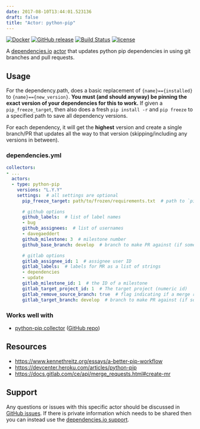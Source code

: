 ```yaml
---
date: 2017-08-10T13:44:01.523136
draft: false
title: "Actor: python-pip"
---
```


[![Docker](https://img.shields.io/badge/dockerhub-actor--python--pip-22B8EB.svg)](https://hub.docker.com/r/dependencies/actor-python-pip/)
[![GitHub release](https://img.shields.io/github/release/dependencies-io/actor-python-pip.svg)](https://github.com/dependencies-io/actor-python-pip/releases)
[![Build Status](https://travis-ci.org/dependencies-io/actor-python-pip.svg?branch=master)](https://travis-ci.org/dependencies-io/actor-python-pip)
[![license](https://img.shields.io/github/license/dependencies-io/actor-python-pip.svg)](https://github.com/dependencies-io/actor-python-pip/blob/master/LICENSE)

A [dependencies.io](https://www.dependencies.io)
[actor](https://www.dependencies.io/docs/actors/) that updates python pip
dependencies in using git branches and pull requests.

## Usage

For the dependency.path, does a basic replacement of `{name}=={installed}` to
`{name}=={new_version}`. **You must (and should anyway) be pinning the exact
version of your dependencies for this to work.** If given a `pip_freeze_target`,
then also does a fresh `pip install -r` and `pip freeze` to a specified path to
save all dependency versions.

For each dependency, it will get the **highest** version and create a single
branch/PR that updates all the way to that version (skipping/including any
versions in between).

### dependencies.yml

```yaml
collectors:
- ...
  actors:
  - type: python-pip
    versions: "L.Y.Y"
    settings:  # all settings are optional
      pip_freeze_target: path/to/frozen/requirements.txt  # path to `pip freeze > path`

      # github options
      github_labels:  # list of label names
      - bug
      github_assignees:  # list of usernames
      - davegaeddert
      github_milestone: 3  # milestone number
      github_base_branch: develop  # branch to make PR against (if something other than your default branch)

      # gitlab options
      gitlab_assignee_id: 1  # assignee user ID
      gitlab_labels:  # labels for MR as a list of strings
      - dependencies
      - update
      gitlab_milestone_id: 1  # the ID of a milestone
      gitlab_target_project_id: 1  # The target project (numeric id)
      gitlab_remove_source_branch: true  # flag indicating if a merge request should remove the source branch when merging
      gitlab_target_branch: develop  # branch to make PR against (if something other than your default branch)
```

### Works well with

- [python-pip collector](https://www.dependencies.io/docs/collectors/python-pip/) ([GitHub repo](https://github.com/dependencies-io/collector-python-pip/))


## Resources

- https://www.kennethreitz.org/essays/a-better-pip-workflow
- https://devcenter.heroku.com/articles/python-pip
- https://docs.gitlab.com/ce/api/merge_requests.html#create-mr

## Support

Any questions or issues with this specific actor should be discussed in [GitHub
issues](https://github.com/dependencies-io/actor-python-pip/issues). If there is
private information which needs to be shared then you can instead use the
[dependencies.io support](https://app.dependencies.io/support).
